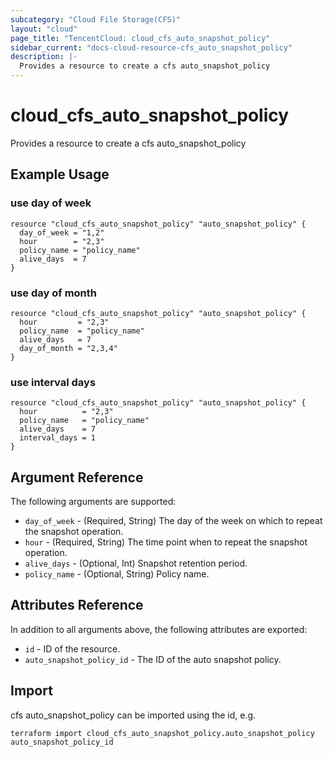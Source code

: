 ```yaml
---
subcategory: "Cloud File Storage(CFS)"
layout: "cloud"
page_title: "TencentCloud: cloud_cfs_auto_snapshot_policy"
sidebar_current: "docs-cloud-resource-cfs_auto_snapshot_policy"
description: |-
  Provides a resource to create a cfs auto_snapshot_policy
---
```


# cloud_cfs_auto_snapshot_policy

Provides a resource to create a cfs auto_snapshot_policy

## Example Usage

### use day of week

```hcl
resource "cloud_cfs_auto_snapshot_policy" "auto_snapshot_policy" {
  day_of_week = "1,2"
  hour        = "2,3"
  policy_name = "policy_name"
  alive_days  = 7
}
```

### use day of month

```hcl
resource "cloud_cfs_auto_snapshot_policy" "auto_snapshot_policy" {
  hour         = "2,3"
  policy_name  = "policy_name"
  alive_days   = 7
  day_of_month = "2,3,4"
}
```

### use interval days

```hcl
resource "cloud_cfs_auto_snapshot_policy" "auto_snapshot_policy" {
  hour          = "2,3"
  policy_name   = "policy_name"
  alive_days    = 7
  interval_days = 1
}
```

## Argument Reference

The following arguments are supported:

* `day_of_week` - (Required, String) The day of the week on which to repeat the snapshot operation.
* `hour` - (Required, String) The time point when to repeat the snapshot operation.
* `alive_days` - (Optional, Int) Snapshot retention period.
* `policy_name` - (Optional, String) Policy name.

## Attributes Reference

In addition to all arguments above, the following attributes are exported:

* `id` - ID of the resource.
* `auto_snapshot_policy_id` - The ID of the auto snapshot policy.


## Import

cfs auto_snapshot_policy can be imported using the id, e.g.

```
terraform import cloud_cfs_auto_snapshot_policy.auto_snapshot_policy auto_snapshot_policy_id
```

